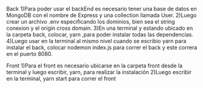 Back
1)Para poder usar el backEnd es necesario tener una base de datos en MongoDB con el nombre de Express y una collection llamada User.
2)Luego crear un archivo .env especificando los dominios, bien sea el string conexion y el origin cross domain.
3)En una terminal y estando ubicado en la carpeta back, colocar, yarn ,para poder instalar todas las dependencias.
4)Luego usar en la terminal al mismo nivel cuando se escribio yarn para instalar el back, colocar nodemon index.js para correr el back y este correra en el puerto 8080.

Front
1)Para el front es necesario ubicarse en la carpeta front desde la terminal y luego escribir, yarn, para realizar la instalación
2)Luego escribir en la terminal, yarn start para correr el front